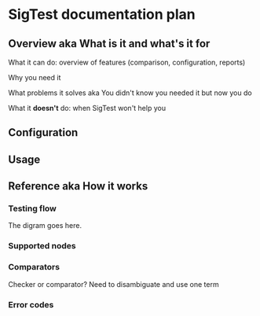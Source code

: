 # SigTest documentation plan

## Overview aka What is it and what's it for

What it can do: overview of features (comparison, configuration, reports)

Why you need it

What problems it solves aka You didn't know you needed it but now you do

What it **doesn't** do: when SigTest won't help you

## Configuration

## Usage

## Reference aka How it works

### Testing flow
The digram goes here.

### Supported nodes

### Comparators

Checker or comparator? Need to disambiguate and use one term

### Error codes
